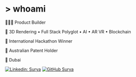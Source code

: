 # > whoami

🧑🏻‍💻 Product Builder

🔧 3D Rendering • Full Stack Polyglot • AI • AR VR • Blockchain

🏅 International Hackathon Winner

📄 Australian Patent Holder

📍 Dubai

[![Linkedin: Surya](https://img.shields.io/badge/-Surya-blue?style=flat-square&logo=Linkedin&logoColor=white&link=https://www.linkedin.com/in/swanoff/)](https://www.linkedin.com/in/swanoff/)
[![GitHub Surya](https://img.shields.io/github/followers/Swanoff?label=follow&style=social)](https://github.com/Swanoff)

